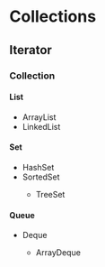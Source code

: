 # Collections

## Iterator <Interface>

### Collection <Interface>

#### List <Interface>
- ArrayList
- LinkedList

#### Set <Interface>
- HashSet
- SortedSet <Interface>
    - TreeSet

#### Queue <Interface>
- Deque <Interface>
    - ArrayDeque